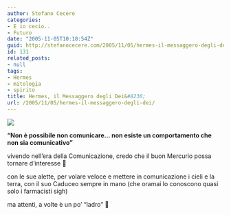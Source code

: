 ```yaml
---
author: Stefano Cecere
categories:
- E io cecio..
- Futuro
date: "2005-11-05T10:18:54Z"
guid: http://stefanocecere.com/2005/11/05/hermes-il-messaggero-degli-dei/
id: 131
related_posts:
- null
tags:
- Hermes
- mitologia
- spirito
title: Hermes, il Messaggero degli Dei&#8230;
url: /2005/11/05/hermes-il-messaggero-degli-dei/
---
```


![](/wp-content/hermes.jpg)
  
**&#8220;Non è possibile non comunicare&#8230; non esiste un comportamento che non sia comunicativo&#8221;**
  
vivendo nell&#8217;era della Comunicazione, credo che il buon Mercurio possa tornare d&#8217;interesse 🙂

con le sue alette, per volare veloce e mettere in comunicazione i cieli e la terra, con il suo Caduceo sempre in mano (che oramai lo conoscono quasi solo i farmacisti sigh)

ma attenti, a volte è un po&#8217; &#8220;ladro&#8221; 🙂